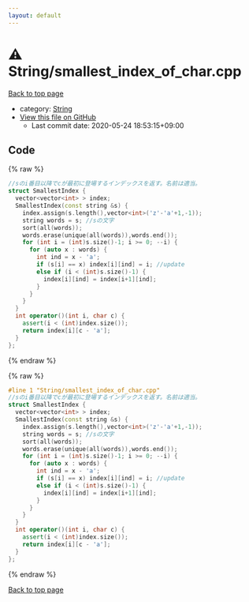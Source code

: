 ```yaml
---
layout: default
---
```


<!-- mathjax config similar to math.stackexchange -->
<script type="text/javascript" async
  src="https://cdnjs.cloudflare.com/ajax/libs/mathjax/2.7.5/MathJax.js?config=TeX-MML-AM_CHTML">
</script>
<script type="text/x-mathjax-config">
  MathJax.Hub.Config({
    TeX: { equationNumbers: { autoNumber: "AMS" }},
    tex2jax: {
      inlineMath: [ ['$','$'] ],
      processEscapes: true
    },
    "HTML-CSS": { matchFontHeight: false },
    displayAlign: "left",
    displayIndent: "2em"
  });
</script>

<script type="text/javascript" src="https://cdnjs.cloudflare.com/ajax/libs/jquery/3.4.1/jquery.min.js"></script>
<script src="https://cdn.jsdelivr.net/npm/jquery-balloon-js@1.1.2/jquery.balloon.min.js" integrity="sha256-ZEYs9VrgAeNuPvs15E39OsyOJaIkXEEt10fzxJ20+2I=" crossorigin="anonymous"></script>
<script type="text/javascript" src="../../assets/js/copy-button.js"></script>
<link rel="stylesheet" href="../../assets/css/copy-button.css" />


# :warning: String/smallest_index_of_char.cpp

<a href="../../index.html">Back to top page</a>

* category: <a href="../../index.html#27118326006d3829667a400ad23d5d98">String</a>
* <a href="{{ site.github.repository_url }}/blob/master/String/smallest_index_of_char.cpp">View this file on GitHub</a>
    - Last commit date: 2020-05-24 18:53:15+09:00




## Code

<a id="unbundled"></a>
{% raw %}
```cpp
//sのi番目以降でcが最初に登場するインデックスを返す。名前は適当。
struct SmallestIndex {
  vector<vector<int> > index;
  SmallestIndex(const string &s) {
    index.assign(s.length(),vector<int>('z'-'a'+1,-1));
    string words = s; //sの文字
    sort(all(words));
    words.erase(unique(all(words)),words.end());
    for (int i = (int)s.size()-1; i >= 0; --i) {
      for (auto x : words) {
        int ind = x - 'a';
        if (s[i] == x) index[i][ind] = i; //update
        else if (i < (int)s.size()-1) {
          index[i][ind] = index[i+1][ind];
        }
      }
    }
  }
  int operator()(int i, char c) {
    assert(i < (int)index.size());
    return index[i][c - 'a'];
  }
};
```
{% endraw %}

<a id="bundled"></a>
{% raw %}
```cpp
#line 1 "String/smallest_index_of_char.cpp"
//sのi番目以降でcが最初に登場するインデックスを返す。名前は適当。
struct SmallestIndex {
  vector<vector<int> > index;
  SmallestIndex(const string &s) {
    index.assign(s.length(),vector<int>('z'-'a'+1,-1));
    string words = s; //sの文字
    sort(all(words));
    words.erase(unique(all(words)),words.end());
    for (int i = (int)s.size()-1; i >= 0; --i) {
      for (auto x : words) {
        int ind = x - 'a';
        if (s[i] == x) index[i][ind] = i; //update
        else if (i < (int)s.size()-1) {
          index[i][ind] = index[i+1][ind];
        }
      }
    }
  }
  int operator()(int i, char c) {
    assert(i < (int)index.size());
    return index[i][c - 'a'];
  }
};

```
{% endraw %}

<a href="../../index.html">Back to top page</a>

